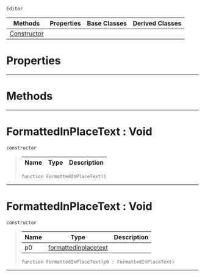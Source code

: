  `Editor`

|Methods|Properties|Base Classes|Derived Classes|
|---|---|---|---|
|[ Constructor](https://github.com/PlasmaEngine/PlasmaDocs/tree/master/docs/C%2B%2B/code_reference/class_reference/formattedinplacetext.markdown#formattedinplacetext-voi)| | | |


 #  Properties


---  
 #  Methods


---  
 #  FormattedInPlaceText : Void

 `constructor`

> 
> |Name|Type|Description|
> |---|---|---|
> ``` lang=cpp, name=Lightning
> function FormattedInPlaceText()
> ``` 


---  
 #  FormattedInPlaceText : Void

 `constructor`

> 
> |Name|Type|Description|
> |---|---|---|
> |p0|[formattedinplacetext](https://github.com/PlasmaEngine/PlasmaDocs/tree/master/docs/C%2B%2B/code_reference/class_reference/formattedinplacetext.markdown)| |
> ``` lang=cpp, name=Lightning
> function FormattedInPlaceText(p0 : FormattedInPlaceText)
> ``` 


---  
 

 